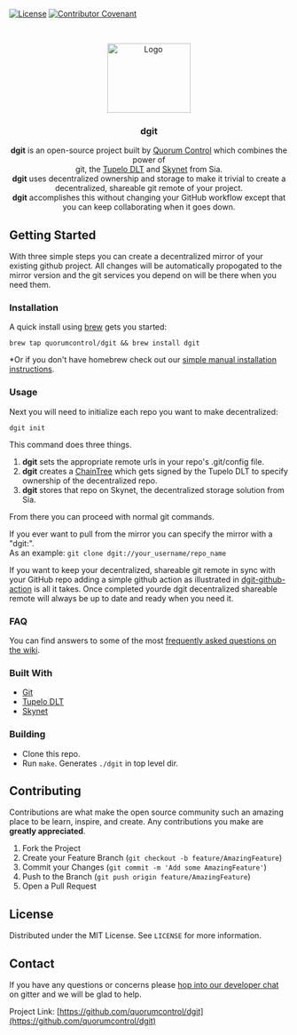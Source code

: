 
[![License](http://img.shields.io/:license-mit-blue.svg?style=flat-square)](http://badges.mit-license.org)
[![Contributor Covenant](https://img.shields.io/badge/Contributor%20Covenant-v2.0%20adopted-ff69b4.svg)](CODE_OF_CONDUCT.md)

<!-- PROJECT LOGO -->
<br />
<p align="center">
  <a href="https://github.com/quorumcontrol/dgit">
    <img src="dgit-black.png" alt="Logo" width="150" height="125">
  </a>

  <h3 align="center">dgit</h3>

  <p align="center">
    <b>dgit</b> is an open-source project built by <a href="https://www.tupelo.org/">Quorum Control</a> which combines
    the power of <br>git, the <a href="https://docs.tupelo.org/">Tupelo DLT</a> and <a href="https://siasky.net/">Skynet</a> from Sia.  <br>
    <b>dgit</b> uses decentralized ownership and storage to make it trivial to
    create a decentralized, shareable git remote of your project.<br>
    <b>dgit</b> accomplishes this without changing your GitHub workflow except that you can keep collaborating when it goes down.<br>
  </p>
</p>

<!-- GETTING STARTED -->
## Getting Started
With three simple steps you can create a decentralized mirror of your existing github project.
All changes will be automatically propogated to the mirror version and the git services you depend on will be there when you need them.

### Installation
A quick install using [brew](https://brew.sh/) gets you started: 
```
brew tap quorumcontrol/dgit && brew install dgit
```
*Or if you don't have homebrew check out our [simple manual installation instructions](https://github.com/quorumcontrol/dgit/wiki/dgit-Install-without-Homebrew).

### Usage
Next you will need to initialize each repo you want to make decentralized:
```
dgit init
```

This command does three things.<br>
1. <b>dgit</b> sets the appropriate remote urls in your repo's .git/config file.<br>
2. <b>dgit</b> creates a [ChainTree](https://docs.tupelo.org/docs/chaintree.html) which gets signed by the Tupelo DLT to specify ownership of the decentralized repo.<br>
3. <b>dgit</b> stores that repo on Skynet, the decentralized storage solution from Sia. 

From there you can proceed with normal git commands.<br>

If you ever want to pull from the mirror you can specify the mirror with a "dgit:".<br>
As an example:
`git clone dgit://your_username/repo_name`
<br>

If you want to keep your decentralized, shareable git remote in sync with your GitHub repo adding
a simple github action as illustrated in [dgit-github-action](https://github.com/quorumcontrol/dgit-github-action) is all it takes.  Once completed yourde dgit decentralized shareable remote will always be up to date and ready when you need it.<br>

### FAQ

You can find answers to some of the most [frequently asked questions on the wiki](https://github.com/quorumcontrol/dgit/wiki/Frequently-Asked-Questions).
### Built With

* [Git](https://git-scm.com/)
* [Tupelo DLT](https://docs.tupelo.org/)
* [Skynet](https://siasky.net/)

### Building
- Clone this repo.
- Run `make`. Generates `./dgit` in top level dir.

<!-- CONTRIBUTING -->
## Contributing

Contributions are what make the open source community such an amazing place to be learn, inspire, and create. Any contributions you make are **greatly appreciated**.

1. Fork the Project
2. Create your Feature Branch (`git checkout -b feature/AmazingFeature`)
3. Commit your Changes (`git commit -m 'Add some AmazingFeature'`)
4. Push to the Branch (`git push origin feature/AmazingFeature`)
5. Open a Pull Request

<!-- LICENSE -->
## License

Distributed under the MIT License. See `LICENSE` for more information.

<!-- CONTACT -->
## Contact

If you have any questions or concerns please [hop into our developer chat](https://gitter.im/quorumcontrol-dgit/community) 
on gitter and we will be glad to help. 

Project Link: [https://github.com/quorumcontrol/dgit](https://github.com/quorumcontrol/dgit)
